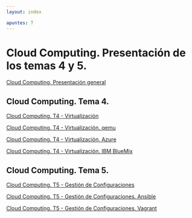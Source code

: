 ```yaml
---
layout: index

apuntes: T
---
```



Cloud Computing. Presentación de los temas 4 y 5.
================

[Cloud Computing. Presentación general](http://es.slideshare.net/pacvslideshare/cloud-computing-presentacin-general)


Cloud Computing. Tema 4.
---------------

[Cloud Computing. T4 - Virtualización](http://es.slideshare.net/pacvslideshare/cloud-computing-virtualizacin)

[Cloud Computing. T4 - Virtualización. qemu](http://es.slideshare.net/pacvslideshare/cloud-computing-virtualizacin-qemu)

[Cloud Computing. T4 - Virtualización. Azure](http://es.slideshare.net/pacvslideshare/cloud-computing-virtualizacin-azure)

[Cloud Computing. T4 - Virtualización. IBM BlueMix](http://es.slideshare.net/pacvslideshare/cloud-computing-virtualizacin-ibm-bluemix)


Cloud Computing. Tema 5.
---------------

[Cloud Computing. T5 - Gestión de Configuraciones](http://es.slideshare.net/pacvslideshare/cloud-computing-gestin-de-configuraciones)

[Cloud Computing. T5 - Gestión de Configuraciones. Ansible](http://es.slideshare.net/pacvslideshare/cloud-computing-gestin-de-configuraciones-ansible)

[Cloud Computing. T5 - Gestión de Configuraciones. Vagrant](http://es.slideshare.net/pacvslideshare/cloud-computing-gestin-de-configuraciones-vagrant)

